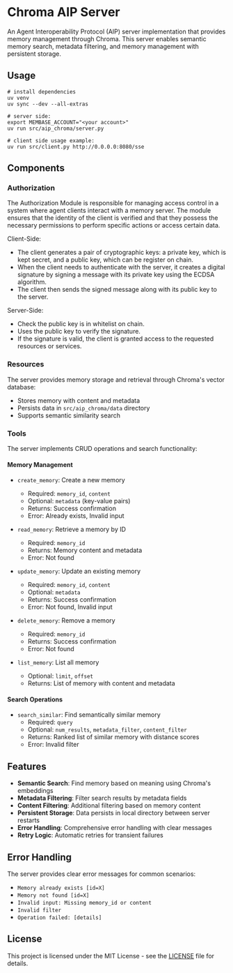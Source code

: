 # Chroma AIP Server

An Agent Interoperability Protocol (AIP) server implementation that provides memory management through Chroma. This server enables semantic memory search, metadata filtering, and memory management with persistent storage. 

## Usage

```shell
# install dependencies
uv venv
uv sync --dev --all-extras

# server side:
export MEMBASE_ACCOUNT="<your account>"
uv run src/aip_chroma/server.py

# client side usage example:
uv run src/client.py http://0.0.0.0:8080/sse
```

## Components

### Authorization

The Authorization Module is responsible for managing access control in a system where agent clients interact with a memory server. The module ensures that the identity of the client is verified and that they possess the necessary permissions to perform specific actions or access certain data.

Client-Side: 
+ The client generates a pair of cryptographic keys: a private key, which is kept secret, and a public key, which can be register on chain.
+ When the client needs to authenticate with the server, it creates a digital signature by signing a message with its private key using the ECDSA algorithm.
+ The client then sends the signed message along with its public key to the server.

Server-Side:
+ Check the public key is in whitelist on chain. 
+ Uses the public key to verify the signature.
+ If the signature is valid, the client is granted access to the requested resources or services.

### Resources
The server provides memory storage and retrieval through Chroma's vector database:
- Stores memory with content and metadata
- Persists data in `src/aip_chroma/data` directory
- Supports semantic similarity search

### Tools

The server implements CRUD operations and search functionality:

#### Memory Management
- `create_memory`: Create a new memory
  - Required: `memory_id`, `content`
  - Optional: `metadata` (key-value pairs)
  - Returns: Success confirmation
  - Error: Already exists, Invalid input

- `read_memory`: Retrieve a memory by ID
  - Required: `memory_id`
  - Returns: Memory content and metadata
  - Error: Not found

- `update_memory`: Update an existing memory
  - Required: `memory_id`, `content`
  - Optional: `metadata`
  - Returns: Success confirmation
  - Error: Not found, Invalid input

- `delete_memory`: Remove a memory
  - Required: `memory_id`
  - Returns: Success confirmation
  - Error: Not found

- `list_memory`: List all memory
  - Optional: `limit`, `offset`
  - Returns: List of memory with content and metadata

#### Search Operations
- `search_similar`: Find semantically similar memory
  - Required: `query`
  - Optional: `num_results`, `metadata_filter`, `content_filter`
  - Returns: Ranked list of similar memory with distance scores
  - Error: Invalid filter

## Features

- **Semantic Search**: Find memory based on meaning using Chroma's embeddings
- **Metadata Filtering**: Filter search results by metadata fields
- **Content Filtering**: Additional filtering based on memory content
- **Persistent Storage**: Data persists in local directory between server restarts
- **Error Handling**: Comprehensive error handling with clear messages
- **Retry Logic**: Automatic retries for transient failures


## Error Handling

The server provides clear error messages for common scenarios:
- `Memory already exists [id=X]`
- `Memory not found [id=X]`
- `Invalid input: Missing memory_id or content`
- `Invalid filter`
- `Operation failed: [details]`


## License

This project is licensed under the MIT License - see the [LICENSE](LICENSE) file for details.
